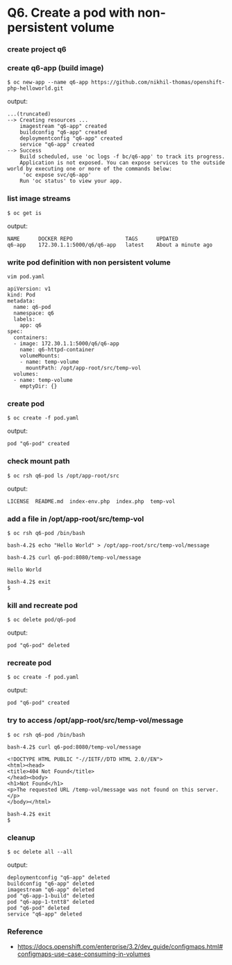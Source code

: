 # Q6. Create a pod with non-persistent volume

### create project q6

### create q6-app (build image)
```
$ oc new-app --name q6-app https://github.com/nikhil-thomas/openshift-php-helloworld.git
```
output:
```
...(truncated)
--> Creating resources ...
    imagestream "q6-app" created
    buildconfig "q6-app" created
    deploymentconfig "q6-app" created
    service "q6-app" created
--> Success
    Build scheduled, use 'oc logs -f bc/q6-app' to track its progress.
    Application is not exposed. You can expose services to the outside world by executing one or more of the commands below:
     'oc expose svc/q6-app' 
    Run 'oc status' to view your app.
```

### list image streams
```
$ oc get is
```
output:
```
NAME      DOCKER REPO                 TAGS      UPDATED
q6-app    172.30.1.1:5000/q6/q6-app   latest    About a minute ago
```

### write pod definition with non persistent volume
```
vim pod.yaml
```
```
apiVersion: v1
kind: Pod
metadata:
  name: q6-pod
  namespace: q6
  labels:
    app: q6
spec:
  containers:
  - image: 172.30.1.1:5000/q6/q6-app
    name: q6-httpd-container
    volumeMounts:
    - name: temp-volume
      mountPath: /opt/app-root/src/temp-vol
  volumes:
  - name: temp-volume
    emptyDir: {}
```

### create pod
```
$ oc create -f pod.yaml
```
output:
```
pod "q6-pod" created
```

### check mount path
```
$ oc rsh q6-pod ls /opt/app-root/src
```
output:
```
LICENSE  README.md  index-env.php  index.php  temp-vol
```

### add a file in /opt/app-root/src/temp-vol
```
$ oc rsh q6-pod /bin/bash
```
```
bash-4.2$ echo "Hello World" > /opt/app-root/src/temp-vol/message
```
```
bash-4.2$ curl q6-pod:8080/temp-vol/message

Hello World
```
```
bash-4.2$ exit
$
```

### kill and recreate pod
```
$ oc delete pod/q6-pod
```
output:
```
pod "q6-pod" deleted
```

### recreate pod
```
$ oc create -f pod.yaml
```
output:
```
pod "q6-pod" created
```
### try to access /opt/app-root/src/temp-vol/message
```
$ oc rsh q6-pod /bin/bash
```
```
bash-4.2$ curl q6-pod:8080/temp-vol/message

<!DOCTYPE HTML PUBLIC "-//IETF//DTD HTML 2.0//EN">
<html><head>
<title>404 Not Found</title>
</head><body>
<h1>Not Found</h1>
<p>The requested URL /temp-vol/message was not found on this server.</p>
</body></html>
```
```
bash-4.2$ exit
$
```

### cleanup
```
$ oc delete all --all
```
output:
```
deploymentconfig "q6-app" deleted
buildconfig "q6-app" deleted
imagestream "q6-app" deleted
pod "q6-app-1-build" deleted
pod "q6-app-1-tntt8" deleted
pod "q6-pod" deleted
service "q6-app" deleted
```

### Reference

* https://docs.openshift.com/enterprise/3.2/dev_guide/configmaps.html#configmaps-use-case-consuming-in-volumes
